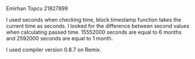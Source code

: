 Emirhan Topcu
21827899

I used seconds when checking time, block.timestamp function takes the current time as seconds. 
I looked for the difference between second values when calculating passed time.
15552000 seconds are equal to 6 months and 2592000 seconds are equal to 1 month.

I used compiler version 0.8.7 on Remix. 